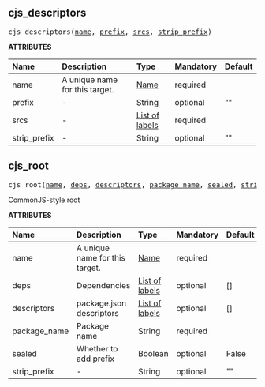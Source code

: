 <!-- Generated with Stardoc: http://skydoc.bazel.build -->

<a id="#cjs_descriptors"></a>

## cjs_descriptors

<pre>
cjs_descriptors(<a href="#cjs_descriptors-name">name</a>, <a href="#cjs_descriptors-prefix">prefix</a>, <a href="#cjs_descriptors-srcs">srcs</a>, <a href="#cjs_descriptors-strip_prefix">strip_prefix</a>)
</pre>

**ATTRIBUTES**

| Name                                                  | Description                    | Type                                                                        | Mandatory | Default |
| :---------------------------------------------------- | :----------------------------- | :-------------------------------------------------------------------------- | :-------- | :------ |
| <a id="cjs_descriptors-name"></a>name                 | A unique name for this target. | <a href="https://bazel.build/docs/build-ref.html#name">Name</a>             | required  |         |
| <a id="cjs_descriptors-prefix"></a>prefix             | -                              | String                                                                      | optional  | ""      |
| <a id="cjs_descriptors-srcs"></a>srcs                 | -                              | <a href="https://bazel.build/docs/build-ref.html#labels">List of labels</a> | required  |         |
| <a id="cjs_descriptors-strip_prefix"></a>strip_prefix | -                              | String                                                                      | optional  | ""      |

<a id="#cjs_root"></a>

## cjs_root

<pre>
cjs_root(<a href="#cjs_root-name">name</a>, <a href="#cjs_root-deps">deps</a>, <a href="#cjs_root-descriptors">descriptors</a>, <a href="#cjs_root-package_name">package_name</a>, <a href="#cjs_root-sealed">sealed</a>, <a href="#cjs_root-strip_prefix">strip_prefix</a>)
</pre>

CommonJS-style root

**ATTRIBUTES**

| Name                                           | Description                    | Type                                                                        | Mandatory | Default |
| :--------------------------------------------- | :----------------------------- | :-------------------------------------------------------------------------- | :-------- | :------ |
| <a id="cjs_root-name"></a>name                 | A unique name for this target. | <a href="https://bazel.build/docs/build-ref.html#name">Name</a>             | required  |         |
| <a id="cjs_root-deps"></a>deps                 | Dependencies                   | <a href="https://bazel.build/docs/build-ref.html#labels">List of labels</a> | optional  | []      |
| <a id="cjs_root-descriptors"></a>descriptors   | package.json descriptors       | <a href="https://bazel.build/docs/build-ref.html#labels">List of labels</a> | optional  | []      |
| <a id="cjs_root-package_name"></a>package_name | Package name                   | String                                                                      | required  |         |
| <a id="cjs_root-sealed"></a>sealed             | Whether to add prefix          | Boolean                                                                     | optional  | False   |
| <a id="cjs_root-strip_prefix"></a>strip_prefix | -                              | String                                                                      | optional  | ""      |
